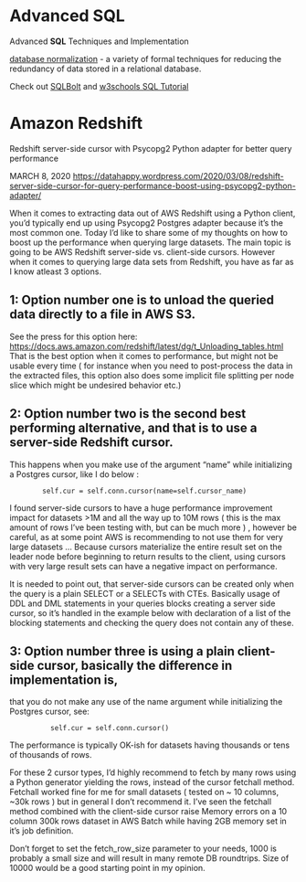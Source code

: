 # Advanced SQL
Advanced **SQL** Techniques and Implementation  

[database
normalization](https://en.wikipedia.org/wiki/Database_normalization) - a variety
of formal techniques for reducing the redundancy of data stored in a relational
database.  

Check out [SQLBolt](https://sqlbolt.com/) and [w3schools SQL
Tutorial](https://www.w3schools.com/sql/)


# Amazon Redshift

Redshift server-side cursor with Psycopg2 Python adapter for better query performance

MARCH 8, 2020  https://datahappy.wordpress.com/2020/03/08/redshift-server-side-cursor-for-query-performance-boost-using-psycopg2-python-adapter/

When it comes to extracting data out of AWS Redshift using a Python client, 
you’d typically end up using Psycopg2 Postgres adapter because it’s the most common one.
Today I’d like to share some of my thoughts on how to boost up the performance when querying large datasets. 
The main topic is going to be AWS Redshift server-side vs. client-side cursors.
 However when it comes to querying large data sets from Redshift, you have as far as I know atleast 3 options.

## 1: Option number one is to unload the queried data directly to a file in AWS S3. 
See the press for this option here: https://docs.aws.amazon.com/redshift/latest/dg/t_Unloading_tables.html
That is the best option when it comes to performance, 
but might not be usable every time ( for instance when you need to post-process the data in the extracted files,
this option also does some implicit file splitting per node slice which might be undesired behavior etc.)

## 2: Option number two is the second best performing alternative, and that is to use a server-side Redshift cursor.
This happens when you make use of the argument “name” while initializing a Postgres cursor, like I do below :

            self.cur = self.conn.cursor(name=self.cursor_name)
I found server-side cursors to have a huge performance improvement impact for datasets >1M and all the way up to 10M rows
( this is the max amount of rows I’ve been testing with, but can be much more ) , 
however be careful, as at some point AWS is recommending to not use them for very large datasets … 
Because cursors materialize the entire result set on the leader node before beginning to return results to the client, 
using cursors with very large result sets can have a negative impact on performance.

It is needed to point out, that server-side cursors can be created only when the query is a plain SELECT or a SELECTs with CTEs. 
Basically usage of DDL and DML statements in your queries blocks creating a server side cursor,
so it’s handled in the example below with declaration of a list of the blocking statements and 
checking the query does not contain any of these.

## 3: Option number three is using a plain client-side cursor, basically the difference in implementation is,
that you do not make any use of the name argument while initializing the Postgres cursor, see:

              self.cur = self.conn.cursor()


The performance is typically OK-ish for datasets having thousands or tens of thousands of rows.

For these 2 cursor types, I’d highly recommend to fetch by many rows using a Python generator yielding the rows,
instead of the cursor fetchall method. Fetchall worked fine for me for small datasets ( tested on ~ 10 columns, ~30k rows )
but in general I don’t recommend it. I’ve seen the fetchall method combined with the client-side cursor raise Memory errors 
on a 10 column 300k rows dataset in AWS Batch while having 2GB memory set in it’s job definition.

Don’t forget to set the fetch_row_size parameter to your needs, 1000 is probably a small size and will result in many remote DB roundtrips.
Size of 10000 would be a good starting point in my opinion.

